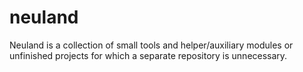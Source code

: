 # neuland

Neuland is a collection of small tools and helper/auxiliary modules or unfinished projects for which a separate repository is unnecessary.